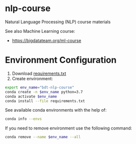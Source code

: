 # nlp-course

Natural Language Processing (NLP) course materials

See also Machine Learning course:
- https://bigdatateam.org/ml-course

# Environment Configuration

1. Download [requirements.txt](requirements.txt)
2. Create environment:
```bash
export env_name="bdt-nlp-course"
conda create -n $env_name python=3.7
conda activate $env_name
conda install --file requirements.txt
```

See available conda environments with the help of:
```bash
conda info --envs
```

If you need to remove environment use the following command:
```bash
conda remove --name $env_name --all
```
